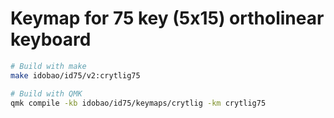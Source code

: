 # Keymap for 75 key (5x15) ortholinear keyboard

```bash
# Build with make
make idobao/id75/v2:crytlig75
```

```bash
# Build with QMK
qmk compile -kb idobao/id75/keymaps/crytlig -km crytlig75
```
